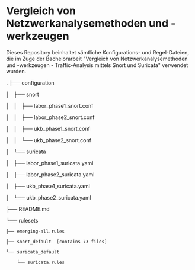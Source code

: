 # Vergleich von Netzwerkanalysemethoden und -werkzeugen

Dieses Repository beinhaltet sämtliche Konfigurations- und Regel-Dateien, die im Zuge der Bachelorarbeit "Vergleich von Netzwerkanalysemethoden und -werkzeugen - Traffic-Analysis mittels Snort und Suricata" verwendet wurden.

.
├── configuration

│   ├── snort

│   │   ├── labor_phase1_snort.conf

│   │   ├── labor_phase2_snort.conf

│   │   ├── ukb_phase1_snort.conf

│   │   └── ukb_phase2_snort.conf

│   └── suricata

│       ├── labor_phase1_suricata.yaml

│       ├── labor_phase2_suricata.yaml

│       ├── ukb_phase1_suricata.yaml

│       └── ukb_phase2_suricata.yaml

├── README.md

└── rulesets

    ├── emerging-all.rules

    ├── snort_default  [contains 73 files]

    └── suricata_default

        └── suricata.rules
